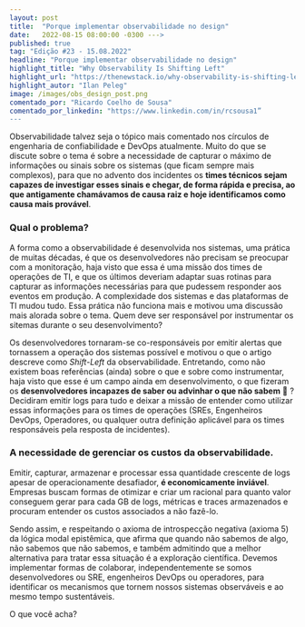 ```yaml
---
layout: post 
title:  "Porque implementar observabilidade no design"
date:   2022-08-15 08:00:00 -0300 --->
published: true
tag: "Edição #23 - 15.08.2022"
headline: "Porque implementar observabilidade no design"
highlight_title: "Why Observability Is Shifting Left"
highlight_url: "https://thenewstack.io/why-observability-is-shifting-left/"
highlight_autor: "Ilan Peleg"
image: /images/obs_design_post.png
comentado_por: "Ricardo Coelho de Sousa"
comentado_por_linkedin: "https://www.linkedin.com/in/rcsousa1”
---
```

Observabilidade talvez seja o tópico mais comentado nos círculos de engenharia de confiabilidade e DevOps atualmente. Muito do que se discute sobre o tema é sobre a necessidade de capturar o máximo de informações ou sinais sobre os sistemas (que ficam sempre mais complexos), para que no advento dos incidentes os **times técnicos sejam capazes de investigar esses sinais e chegar, de forma rápida e precisa, ao que antigamente chamávamos de causa raiz e hoje identificamos como causa mais provável**.  

### Qual o problema?

A forma como a observabilidade é desenvolvida nos sistemas, uma prática de muitas décadas, é que os desenvolvedores não precisam se preocupar com a monitoração, haja visto que essa é uma missão dos times de operações de TI, e que os últimos deveriam adaptar suas rotinas para capturar as informações necessárias para que pudessem responder aos eventos em produção. A complexidade dos sistemas e das plataformas de TI mudou tudo. Essa prática não funciona mais e motivou uma discussão mais alorada sobre o tema. Quem deve ser responsável por instrumentar os sitemas durante o seu desenvolvimento?

Os desenvolvedores tornaram-se co-responsáveis por emitir alertas que tornassem a operação dos sistemas possível e motivou o que o artigo descreve como _Shift-Left_ da observabilidade. Entretando, como não existem boas referências (ainda) sobre o que e sobre como instrumentar, haja visto que esse é um campo ainda em desenvolvimento, o que fizeram os **desenvolvedores incapazes de saber ou advinhar o que não sabem** 🤔 ? Decidiram emitir logs para tudo e deixar a missão de entender como utilizar essas informações para os times de operações (SREs, Engenheiros DevOps, Operadores, ou qualquer outra definição aplicável para os times responsáveis pela resposta de incidentes).

### A necessidade de gerenciar os custos da observabilidade.

Emitir, capturar, armazenar e processar essa quantidade crescente de logs apesar de operacionamente desafiador, **é economicamente inviável**. Empresas buscam formas de otimizar e criar um racional para quanto valor conseguem gerar para cada GB de logs, métricas e traces armazenados e procuram entender os custos associados a não fazê-lo.

Sendo assim, e respeitando o axioma de introspecção negativa (axioma 5) da lógica modal epistêmica, que afirma que quando não sabemos de algo, não sabemos que não sabemos, e também admitindo que a melhor alternativa para tratar essa situação é a exploração científica. Devemos  implementar formas de colaborar, independentemente se somos desenvolvedores ou SRE, engenheiros DevOps ou operadores, para identificar os mecanismos que tornem nossos sistemas observáveis e ao mesmo tempo sustentáveis.

O que você acha?